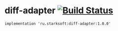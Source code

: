 # diff-adapter [![Build Status](https://app.bitrise.io/app/6553aa44cdd9b3ff/status.svg?token=rYMW7z9wx6R-g8OBBVjYFA&branch=master)](https://app.bitrise.io/app/6553aa44cdd9b3ff)




```
implementation 'ru.starksoft:diff-adapter:1.0.0'
```
